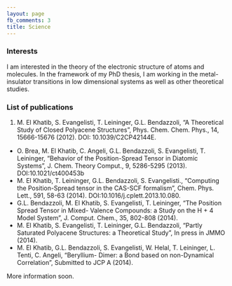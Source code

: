 ```yaml
---
layout: page
fb_comments: 3
title: Science
---
```


### Interests

I am interested in the theory of the electronic structure of atoms and
molecules. In the framework of my PhD thesis, I am working in the
metal-insulator transitions in low dimensional systems as well as other
theoretical studies.

### List of publications

1. M. El Khatib, S. Evangelisti, T. Leininger, G.L. Bendazzoli, “A Theoretical
Study of Closed Polyacene Structures”, Phys. Chem. Chem. Phys., 14, 15666-15676
(2012).  DOI: 10.1039/C2CP42144E.
- O. Brea, M. El Khatib, C. Angeli, G.L. Bendazzoli, S. Evangelisti, T.
Leininger, “Behavior of the Position-Spread Tensor in Diatomic Systems”, J.
Chem. Theory Comput., 9, 5286-5295 (2013).
DOI:10.1021/ct400453b
- M. El Khatib, T. Leininger, G.L. Bendazzoli, S. Evangelisti., “Computing the
Position-Spread tensor in the CAS-SCF formalism”, Chem. Phys. Lett., 591, 58-63
(2014).  DOI:10.1016/j.cplett.2013.10.080.
- G.L. Bendazzoli, M. El Khatib, S. Evangelisti, T. Leininger, “The Position
Spread Tensor in Mixed- Valence Compounds: a Study on the H + 4 Model System”,
J. Comput. Chem., 35, 802-808 (2014).
- M. El Khatib, S. Evangelisti, T. Leininger, G.L. Bendazzoli, “Partly
Saturated Polyacene Structures: a Theoretical Study”, In press in JMMO (2014).
- M. El Khatib, G.L. Bendazzoli, S. Evangelisti, W. Helal, T. Leininger, L.
Tenti, C. Angeli, “Beryllium- Dimer: a Bond based on non-Dynamical
Correlation”, Submitted to JCP A (2014).

More information soon.
